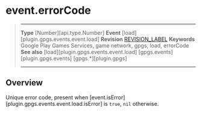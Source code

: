 # event.errorCode

> --------------------- ------------------------------------------------------------------------------------------
> __Type__              [Number][api.type.Number]
> __Event__             [load][plugin.gpgs.events.event.load]
> __Revision__          [REVISION_LABEL](REVISION_URL)
> __Keywords__          Google Play Games Services, game network, gpgs, load, errorCode
> __See also__          [load][plugin.gpgs.events.event.load]
>						[gpgs.events][plugin.gpgs.events]
>                       [gpgs.*][plugin.gpgs]
> --------------------- ------------------------------------------------------------------------------------------

## Overview

Unique error code, present when [event.isError][plugin.gpgs.events.event.load.isError] is `true`, `nil` otherwise.